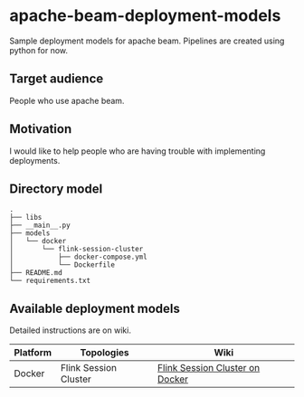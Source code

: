 # apache-beam-deployment-models

Sample deployment models for apache beam. Pipelines are created using python for now.

## Target audience

People who use apache beam.

## Motivation

I would like to help people who are having trouble with implementing deployments.

## Directory model
```
.
├── libs
├── __main__.py
├── models
│   └── docker
│       └── flink-session-cluster
│           ├── docker-compose.yml
│           └── Dockerfile
├── README.md
└── requirements.txt
```

## Available deployment models

Detailed instructions are on wiki.

| Platform | Topologies | Wiki |
| ---------- | -------- | ------------ |
| Docker | Flink Session Cluster | [Flink Session Cluster on Docker](https://github.com/yuwtennis/apache-beam-deployment-models/wiki/Flink-Session-Cluster-on-Docker) 